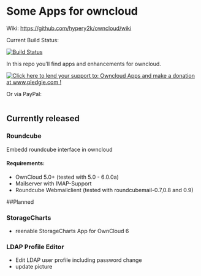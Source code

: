 Some Apps for owncloud
========
Wiki: https://github.com/hypery2k/owncloud/wiki

Current Build Status:

[![Build Status](https://martinreinhardt-online.de/jenkins/buildStatus/icon?job=OwnCloud)](https://martinreinhardt-online.de/jenkins/job/OwnCloud/)

In this repo you'll find apps and enhancements for owncloud.

<a href='http://www.pledgie.com/campaigns/23447'><img alt='Click here to lend your support to: Owncloud Apps and make a donation at www.pledgie.com !' src='http://www.pledgie.com/campaigns/23447.png?skin_name=chrome' border='0' /></a>

Or via PayPal:

<a target="_blank" href="https://www.paypal.com/cgi-bin/webscr?cmd=_s-xclick&hosted_button_id=2SAK2NYWB8QA2">
<img alt="" border="0" src="https://www.paypalobjects.com/de_DE/DE/i/btn/btn_donateCC_LG.gif"/>
</img></a>

## Currently released
### Roundcube
Embedd roundcube interface in owncloud

#### Requirements:
* OwnCloud 5.0+  (tested with 5.0 - 6.0.0a)
* Mailserver with IMAP-Support
* Roundcube Webmailclient (tested with roundcubemail-0.7,0.8 and 0.9)


##Planned
### StorageCharts
* reenable StorageCharts App for OwnCloud 6 

### LDAP Profile Editor
* Edit LDAP user profile including password change
* update picture
